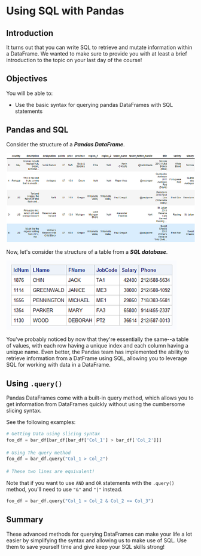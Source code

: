 
# Using SQL with Pandas

## Introduction

It turns out that you can write SQL to retrieve and mutate information within a DataFrame. We wanted to make sure to provide you with at least a brief introduction to the topic on your last day of the course!

## Objectives
You will be able to:
- Use the basic syntax for querying pandas DataFrames with SQL statements

## Pandas and SQL

Consider the structure of a **_Pandas DataFrame_**.  

<img src="images/df_example2.png" width="850">


Now, let's consider the structure of a table from a **_SQL database_**.


<img src="images/sql_example2.png">

You've probably noticed by now that they're essentially the same--a table of values, with each row having a unique index and each column having a unique name.  Even better, the Pandas team has implemented the ability to retrieve information from a DatFrame using SQL, allowing you to leverage SQL for working with data in a DataFrame.

## Using `.query()`

Pandas DataFrames come with a built-in query method, which allows you to get information from DataFrames quickly without using the cumbersome slicing syntax.  

See the following examples:

```python
# Getting Data using slicing syntax
foo_df = bar_df[bar_df[bar_df['Col_1'] > bar_df['Col_2']]]

# Using The query method
foo_df = bar_df.query("Col_1 > Col_2")

# These two lines are equivalent!
```

Note that if you want to use `AND` and `OR` statements with the `.query()` method, you'll need to use `"&"` and `"|"` instead.

```python
foo_df = bar_df.query("Col_1 > Col_2 & Col_2 <= Col_3")

```

## Summary

These advanced methods for querying DataFrames can make your life a lot easier by simplifying the syntax and allowing us to make use of SQL. Use them to save yourself time and give keep your SQL skills strong!
